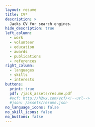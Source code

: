 ```yaml
---
layout: resume
title: CV*
description: >
  Jacks CV for search engines.
hide_description: true
left_column:
  - work
  - volunteer
  - education
  - awards
  - publications
  - references
right_column:
  - languages
  - skills
  - interests
buttons:
  print: true
  pdf: /jack_assets/resume.pdf
  #vcf: http://h2vx.com/vcf/<!--url-->
  #json: /assets/resume.json
no_language_icons: false
no_skill_icons: false
no_buttons: false
---
```

